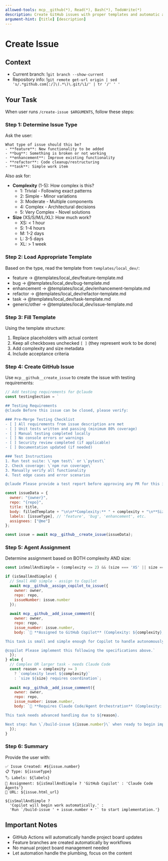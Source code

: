 ```yaml
---
allowed-tools: mcp__github(*), Read(*), Bash(*), TodoWrite(*)
description: Create GitHub issues with proper templates and automatic agent assignment
argument-hint: [title] [description]
---
```


# Create Issue

## Context
- Current branch: !`git branch --show-current`
- Repository info: !`git remote get-url origin | sed 's/.*github.com[:/]\(.*\)\.git/\1/' | tr '/' ' '`

## Your Task

When user runs `/create-issue $ARGUMENTS`, follow these steps:

### Step 1: Determine Issue Type

Ask the user:
```
What type of issue should this be?
- **feature**: New functionality to be added
- **bug**: Something is broken or not working
- **enhancement**: Improve existing functionality  
- **refactor**: Code cleanup/restructuring
- **task**: Simple work item
```

Also ask for:
- **Complexity** (1-5): How complex is this?
  - 1: Trivial - Following exact patterns
  - 2: Simple - Minor variations
  - 3: Moderate - Multiple components  
  - 4: Complex - Architectural decisions
  - 5: Very Complex - Novel solutions
- **Size** (XS/S/M/L/XL): How much work?
  - XS: < 1 hour
  - S: 1-4 hours
  - M: 1-2 days
  - L: 3-5 days
  - XL: > 1 week

### Step 2: Load Appropriate Template

Based on the type, read the template from `templates/local_dev/`:
- feature → @templates/local_dev/feature-template.md
- bug → @templates/local_dev/bug-template.md
- enhancement → @templates/local_dev/enhancement-template.md
- refactor → @templates/local_dev/refactor-template.md
- task → @templates/local_dev/task-template.md
- generic/other → @templates/local_dev/issue-template.md

### Step 3: Fill Template

Using the template structure:
1. Replace placeholders with actual content
2. Keep all checkboxes unchecked `[ ]` (they represent work to be done)
3. Add complexity and size metadata
4. Include acceptance criteria

### Step 4: Create GitHub Issue

Use `mcp__github__create_issue` to create the issue with testing requirements:

```javascript
// Add testing requirements for @claude
const testingSection = `

## Testing Requirements
@claude Before this issue can be closed, please verify:

### Pre-Merge Testing Checklist
- [ ] All requirements from issue description are met
- [ ] Unit tests written and passing (minimum 80% coverage)
- [ ] Manual testing completed locally  
- [ ] No console errors or warnings
- [ ] Security review completed (if applicable)
- [ ] Documentation updated (if needed)

### Test Instructions
1. Run test suite: \`npm test\` or \`pytest\`
2. Check coverage: \`npm run coverage\`
3. Manually verify all functionality
4. Test edge cases and error scenarios

@claude Please provide a test report before approving any PR for this issue.`;

const issueData = {
  owner: "{owner}",
  repo: "{repo}",
  title: title,
  body: filledTemplate + "\n\n**Complexity:** " + complexity + "\n**Size:** " + size + testingSection,
  labels: [issueType], // 'feature', 'bug', 'enhancement', etc.
  assignees: ["@me"]
};

const issue = await mcp__github__create_issue(issueData);
```

### Step 5: Agent Assignment

Determine assignment based on BOTH complexity AND size:

```javascript
const isSmallAndSimple = (complexity <= 2) && (size === 'XS' || size === 'S');

if (isSmallAndSimple) {
  // Small AND simple - assign to Copilot
  await mcp__github__assign_copilot_to_issue({
    owner: owner,
    repo: repo,
    issueNumber: issue.number
  });
  
  await mcp__github__add_issue_comment({
    owner: owner,
    repo: repo,
    issue_number: issue.number,
    body: `🤖 **Assigned to GitHub Copilot** (Complexity: ${complexity}, Size: ${size})

This task is small and simple enough for Copilot to handle autonomously.

@copilot Please implement this following the specifications above.`
  });
} else {
  // Complex OR larger task - needs Claude Code
  const reason = complexity >= 3 
    ? `complexity level ${complexity}` 
    : `size ${size} requires coordination`;
    
  await mcp__github__add_issue_comment({
    owner: owner,
    repo: repo,
    issue_number: issue.number,
    body: `🧠 **Requires Claude Code/Agent Orchestration** (Complexity: ${complexity}, Size: ${size})

This task needs advanced handling due to ${reason}.

Next step: Run \`/build-issue ${issue.number}\` when ready to begin implementation.`
  });
}
```

### Step 6: Summary

Provide the user with:
```
✅ Issue Created: #${issue.number}
📋 Type: ${issueType}
🏷️ Labels: ${labels}
🤖 Assignment: ${isSmallAndSimple ? 'GitHub Copilot' : 'Claude Code Agents'}
🔗 URL: ${issue.html_url}

${isSmallAndSimple ? 
  'Copilot will begin work automatically.' : 
  'Run `/build-issue ' + issue.number + '` to start implementation.'}
```

## Important Notes

- GitHub Actions will automatically handle project board updates
- Feature branches are created automatically by workflows
- No manual project board management needed
- Let automation handle the plumbing, focus on the content